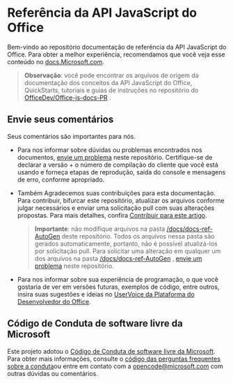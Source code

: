 # <a name="office-javascript-api-reference"></a>Referência da API JavaScript do Office

Bem-vindo ao repositório documentação de referência da API JavaScript do Office. Para obter a melhor experiência, recomendamos que você veja esse conteúdo no [docs.Microsoft.com](https://docs.microsoft.com/javascript/api/overview/office?view=office-js).

> **Observação**: você pode encontrar os arquivos de origem da documentação dos conceitos da API JavaScript do Office, QuickStarts, tutoriais e guias de instruções no repositório do [OfficeDev/Office-js-docs-PR](https://github.com/OfficeDev/office-js-docs-pr) .

## <a name="give-us-your-feedback"></a>Envie seus comentários

Seus comentários são importantes para nós. 

* Para nos informar sobre dúvidas ou problemas encontrados nos documentos, [envie um problema](https://github.com/OfficeDev/office-js-docs-reference/issues) neste repositório. Certifique-se de declarar a versão + o número de compilação do cliente que você está usando e forneça etapas de reprodução, saída do console e mensagens de erro, conforme apropriado. 

* Também Agradecemos suas contribuições para esta documentação. Para contribuir, bifurcar este repositório, atualizar os arquivos conforme julgar necessários e enviar uma solicitação pull com suas alterações propostas. Para mais detalhes, confira [Contribuir para este artigo](Contributing.md). 

    > **Importante**: não modifique arquivos na pasta [/docs/docs-ref-AutoGen](https://github.com/OfficeDev/office-js-docs-reference/tree/master/docs/docs-ref-autogen) deste repositório. Todos os arquivos nessa pasta são gerados automaticamente, portanto, não é possível atualizá-los por solicitação pull. Para solicitar uma alteração em qualquer um dos arquivos na pasta [/docs/docs-ref-AutoGen](https://github.com/OfficeDev/office-js-docs-reference/tree/master/docs/docs-ref-autogen) , [envie um problema](https://github.com/OfficeDev/office-js-docs-reference/issues) neste repositório.

* Para nos informar sobre sua experiência de programação, o que você gostaria de ver em versões futuras, exemplos de código, entre outros, insira suas sugestões e ideias no [UserVoice da Plataforma do Desenvolvedor do Office](https://officespdev.uservoice.com/).


## <a name="microsoft-open-source-code-of-conduct"></a>Código de Conduta de software livre da Microsoft

Este projeto adotou o [Código de Conduta de software livre da Microsoft](https://opensource.microsoft.com/codeofconduct/).
Para obter mais informações, consulte o [código das perguntas frequentes sobre a conduta](https://opensource.microsoft.com/codeofconduct/faq/)ou entre em contato com a [opencode@microsoft.com](mailto:opencode@microsoft.com) com outras dúvidas ou comentários.

